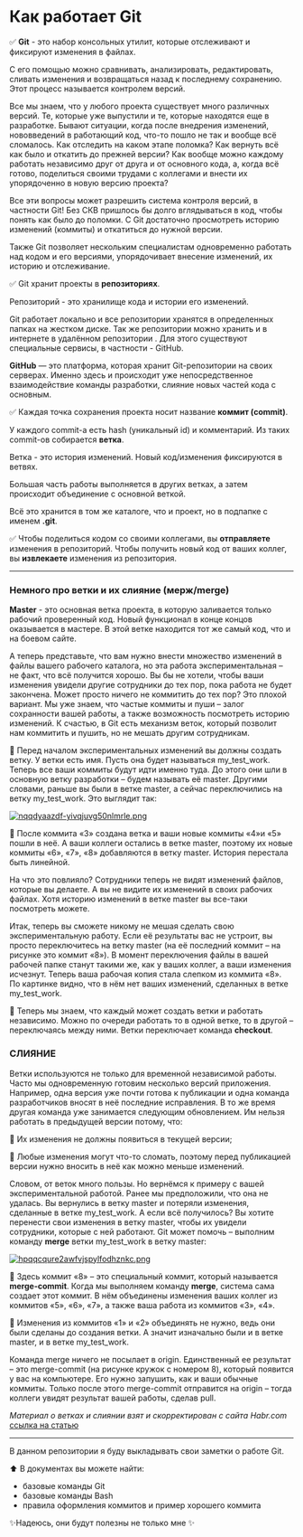 # Как работает Git #

:white_check_mark: **Git** - это набор консольных утилит, которые отслеживают и фиксируют изменения в файлах.

С его помощью можно сравнивать, анализировать, редактировать, сливать изменения и возвращаться назад к последнему сохранению. Этот процесс называется контролем версий.

Все мы знаем, что у любого проекта существует много различных версий. Те, которые уже выпустили и те, которые находятся еще в разработке. 
Бывают ситуации, когда после внедрения изменений, нововведений в работающий код, что-то пошло не так и вообще всё сломалось. Как отследить на каком этапе поломка? Как вернуть всё как было и откатить до прежней версии? Как вообще можно каждому работать независимо друг от друга и от основного кода, а, когда всё готово, поделиться своими трудами с коллегами и внести их упорядоченно в новую версию проекта?

Все эти вопросы может разрешить система контроля версий, в частности Git!
Без СКВ пришлось бы долго вглядываться в код, чтобы понять как было до поломки. С Git достаточно просмотреть историю изменений (коммиты) и откатиться до нужной версии.

Также Git позволяет нескольким специалистам одновременно работать над кодом и его версиями, упорядочивает внесение изменений, их историю и отслеживание.

:white_check_mark: Git хранит проекты в **репозиториях**.

Репозиторий - это хранилище кода и истории его изменений.

Git работает локально и все репозитории хранятся в определенных папках на жестком диске. Так же репозитории можно хранить и в интернете в удалённом репозитории . Для этого существуют специальные сервисы, в частности - GitHub.

**GitHub** — это платформа, которая хранит Git-репозитории на своих серверах. Именно здесь и происходит уже непосредственное взаимодействие команды разработки, слияние новых частей кода с основным.

:white_check_mark: Каждая точка сохранения проекта носит название **коммит (commit)**. 

У каждого commit-a есть hash (уникальный id) и комментарий. Из таких commit-ов собирается **ветка**.

Ветка - это история изменений. Новый код/изменения фиксируются в ветвях. 

Большая часть работы выполняется в других ветках, а затем происходит объединение с основной веткой.

Всё это хранится в том же каталоге, что и проект, но в подпапке с именем **.git**.

:white_check_mark: Чтобы поделиться кодом со своими коллегами, вы **отправляете**
изменения в репозиторий. Чтобы получить новый код от ваших коллег,
вы **извлекаете** изменения из репозитория.
___
 ### Немного про ветки и их слияние (мерж/merge) ###
**Master** - это основная ветка проекта, в которую заливается только рабочий проверенный код. Новый функционал в конце концов оказывается в мастере. В этой ветке находится тот же самый код, что и на боевом сайте.

А теперь представьте, что вам нужно внести множество изменений в файлы вашего рабочего каталога, но эта работа экспериментальная – не факт, что всё получится хорошо. Вы бы не хотели, чтобы ваши изменения увидели другие сотрудники до тех пор, пока работа не будет закончена. Может просто ничего не коммитить до тех пор? Это плохой вариант. Мы уже знаем, что частые коммиты и пуши – залог сохранности вашей работы, а также возможность посмотреть историю изменений. К счастью, в Git есть механизм веток, который позволит нам коммитить и пушить, но не мешать другим сотрудникам.

:herb: Перед началом экспериментальных изменений вы должны создать ветку. У ветки есть имя. Пусть она будет называться my_test_work. Теперь все ваши коммиты будут идти именно туда. До этого они шли в основную ветку разработки – будем называть её master. Другими словами, раньше вы были в ветке master, а сейчас переключились на ветку my_test_work. Это выглядит так:

[![nqqdyaazdf-yivqjuvg50nlmrle.png](https://i.postimg.cc/k4hvzRsx/nqqdyaazdf-yivqjuvg50nlmrle.png)](https://postimg.cc/sQ7WZXtX)

:herb: После коммита «3» создана ветка и ваши новые коммиты «4»и «5» пошли в неё. А ваши коллеги остались в ветке master, поэтому их новые коммиты «6», «7», «8» добавляются в ветку master. История перестала быть линейной.

На что это повлияло? Сотрудники теперь не видят изменений файлов, которые вы делаете. А вы не видите их изменений в своих рабочих файлах. Хотя историю изменений в ветке master вы все-таки посмотреть можете.

Итак, теперь вы сможете никому не мешая сделать свою экспериментальную работу. Если её результаты вас не устроит, вы просто переключитесь на ветку master (на её последний коммит – на рисунке это коммит «8»). В момент переключения файлы в вашей рабочей папке станут такими же, как у ваших коллег, а ваши изменения исчезнут. Теперь ваша рабочая копия стала слепком из коммита «8». По картинке видно, что в нём нет ваших изменений, сделанных в ветке my_test_work.

:herb: Теперь мы знаем, что каждый может создать ветки и работать независимо. Можно по очереди работать то в одной ветке, то в другой – переключаясь между ними. Ветки переключает команда **checkout**.

### СЛИЯНИЕ ###

Ветки используются не только для временной независимой работы. Часто мы одновременную готовим несколько версий приложения. Например, одна версия уже почти готова к публикации и одна команда разработчиков вносят в неё последние исправления. В то же время другая команда уже занимается следующим обновлением. Им нельзя работать в предыдущей версии потому, что:

:herb: Их изменения не должны появиться в текущей версии;

:herb: Любые изменения могут что-то сломать, поэтому перед публикацией версии нужно вносить в неё как можно меньше изменений.

Словом, от веток много пользы. Но вернёмся к примеру с вашей экспериментальной работой. Ранее мы предположили, что она не удалась. Вы вернулись в ветку master и потеряли изменения, сделанные в ветке my_test_work. А если всё получилось? Вы хотите перенести свои изменения в ветку master, чтобы их увидели сотрудники, которые с ней работают. Git может помочь – выполним команду **merge** ветки my_test_work в ветку master:

[![hpqqcqure2awfvjspylfodhznkc.png](https://i.postimg.cc/PJScJqdy/hpqqcqure2awfvjspylfodhznkc.png)](https://postimg.cc/YLm8yMGL)

:herb: Здесь коммит «8» – это специальный коммит, который называется **merge-commit**. Когда мы выполняем команду **merge**, система сама создает этот коммит. В нём объединены изменения ваших коллег из коммитов «5», «6», «7», а также ваша работа из коммитов «3», «4».

:herb: Изменения из коммитов «1» и «2» объединять не нужно, ведь они были сделаны до создания ветки. А значит изначально были и в ветке master, и в ветке my_test_work.

Команда merge ничего не посылает в origin. Единственный ее результат – это merge-commit (на рисунке кружок с номером 8), который появится у вас на компьютере. Его нужно запушить, как и ваши обычные коммиты. Только после этого merge-commit отправится на origin – тогда коллеги увидят результат вашей работы, сделав pull.

*Материал о ветках и слиянии взят и скорректирован с сайта Habr.com* [ссылка на статью](https://habr.com/ru/companies/playrix/articles/348864/)
___
В данном репозитории я буду выкладывать свои заметки о работе Git.

:arrow_up: В документах вы можете найти:
* базовые команды Git
* базовые команды Bash
* правила оформления коммитов и пример хорошего коммита

✨Надеюсь, они будут полезны не только мне ✨
